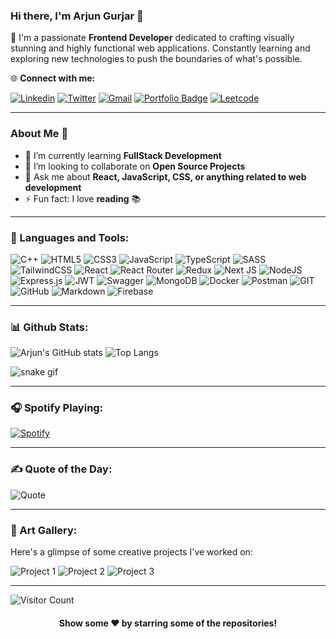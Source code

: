### Hi there, I'm Arjun Gurjar 👋

🚀 I'm a passionate **Frontend Developer** dedicated to crafting visually stunning and highly functional web applications. Constantly learning and exploring new technologies to push the boundaries of what's possible.

🌐 **Connect with me:**

[![Linkedin](https://img.shields.io/badge/LinkedIn-0077B5?style=flat-square&logo=linkedin&logoColor=white)](https://www.linkedin.com/in/arjun-singh-gurjar-333458146/)
[![Twitter](https://img.shields.io/badge/X-black.svg?logo=X&logoColor=white&style=flat-square)](https://twitter.com/yourusername)
[![Gmail](https://img.shields.io/badge/-Gmail-D14836?style=flat-square&logo=Gmail&logoColor=white)](mailto:arjungurjar786@gmail.com)
[![Portfolio Badge](https://img.shields.io/badge/Portfolio-3b5998?style=flat-square&logo=google-chrome&logoColor=white)](https://arjungurjar.vercel.app/)
[![Leetcode](https://img.shields.io/badge/-Leetcode-000000?style=flat-square&logo=Leetcode&logoColor=white)](https://leetcode.com/u/ArjunGurjar/)

---

### About Me 💬

- 🌱 I’m currently learning **FullStack Development**
- 🤝 I’m looking to collaborate on **Open Source Projects**
- 💬 Ask me about **React, JavaScript, CSS, or anything related to web development**
- ⚡ Fun fact: I love **reading** 📚

---

### 🚀 Languages and Tools:

![C++](https://img.shields.io/badge/c++-%2300599C.svg?style=flat-square&logo=c%2B%2B&logoColor=white)
![HTML5](https://img.shields.io/badge/html5-%23E34F26.svg?style=flat-square&logo=html5&logoColor=white)
![CSS3](https://img.shields.io/badge/css3-%231572B6.svg?style=flat-square&logo=css3&logoColor=white)
![JavaScript](https://img.shields.io/badge/-JavaScript-333333?style=flat-square&logo=JavaScript)
![TypeScript](https://img.shields.io/badge/typescript-%23007ACC.svg?style=flat-square&logo=typescript&logoColor=white)
![SASS](https://img.shields.io/badge/SASS-hotpink.svg?style=flat-square&logo=SASS&logoColor=white)
![TailwindCSS](https://img.shields.io/badge/tailwindcss-%2338B2AC.svg?style=flat-square&logo=tailwind-css&logoColor=white)
![React](https://img.shields.io/badge/react-%2320232a.svg?style=flat-square&logo=react&logoColor=%2361DAFB)
![React Router](https://img.shields.io/badge/React_Router-CA4245?style=flat-square&logo=react-router&logoColor=white)
![Redux](https://img.shields.io/badge/redux-%23593d88.svg?style=flat-square&logo=redux&logoColor=white)
![Next JS](https://img.shields.io/badge/Next-black?style=flat-square&logo=next.js&logoColor=white)
![NodeJS](https://img.shields.io/badge/node.js-6DA55F?style=flat-square&logo=node.js&logoColor=white)
![Express.js](https://img.shields.io/badge/express.js-%23404d59.svg?style=flat-square&logo=express&logoColor=%2361DAFB)
![JWT](https://img.shields.io/badge/JWT-black?style=flat-square&logo=JSON%20web%20tokens)
![Swagger](https://img.shields.io/badge/-Swagger-%23Clojure?style=flat-square&logo=swagger&logoColor=white)
![MongoDB](https://img.shields.io/badge/MongoDB-%234ea94b.svg?style=flat-square&logo=mongodb&logoColor=white)
![Docker](https://img.shields.io/badge/docker-%230db7ed.svg?style=flat-square&logo=docker&logoColor=white)
![Postman](https://img.shields.io/badge/Postman-FF6C37?style=flat-square&logo=postman&logoColor=white)
![GIT](https://img.shields.io/badge/Git-fc6d26?style=flat-square&logo=git&logoColor=white)
![GitHub](https://img.shields.io/badge/GitHub-%23121011.svg?style=flat-square&logo=github&logoColor=white)
![Markdown](https://img.shields.io/badge/markdown-%23000000.svg?style=flat-square&logo=markdown&logoColor=white)
![Firebase](https://img.shields.io/badge/firebase-%23039BE5.svg?style=flat-square&logo=firebase)

---

### 📊 Github Stats:

![Arjun's GitHub stats](https://github-readme-stats.vercel.app/api?username=Arjun-Mavai&hide_border=true&show_icons=true&include_all_commits=true&count_private=true&line_height=21&text_color=000&icon_color=000&bg_color=0,ea6161,ffc64d,fffc4d,52fa5a&theme=graywhite)
![Top Langs](https://github-readme-stats.vercel.app/api/top-langs/?username=Arjun-Mavai&exclude_repo=KNN-Image-Classification&show_icons=true&hide_border=true&layout=compact&langs_count=8)

![snake gif](https://github.com/Arjun-Mavai/Arjun-Mavai/blob/output/github-contribution-grid-snake.gif)

---

### 🎧 Spotify Playing:

[![Spotify](https://novatorem-axari.vercel.app/api/spotify)](https://open.spotify.com/user/spotify_user_id)

---

### ✍️ Quote of the Day:

![Quote](https://quotes-github-readme.vercel.app/api?type=horizontal&theme=dark)

---

### 🎨 Art Gallery:

Here's a glimpse of some creative projects I've worked on:

![Project 1](https://via.placeholder.com/250x150.png?text=Project+1)
![Project 2](https://via.placeholder.com/250x150.png?text=Project+2)
![Project 3](https://via.placeholder.com/250x150.png?text=Project+3)

---

![Visitor Count](https://komarev.com/ghpvc/?username=Arjun-Mavai&color=blue)

<div align="center">
  
#### Show some ❤️ by starring some of the repositories!

</div>
